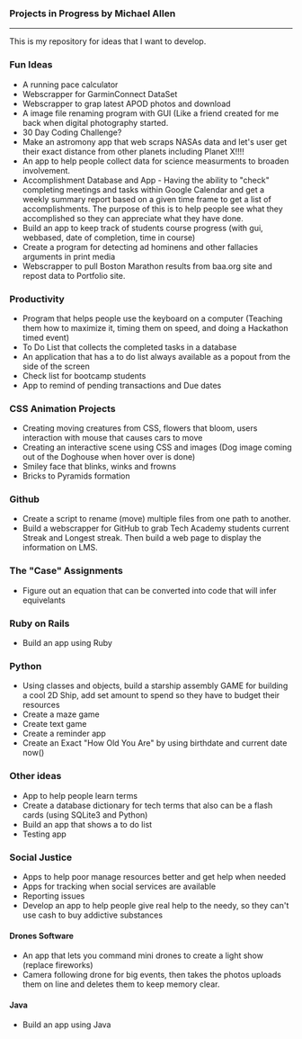 ### Projects in Progress by Michael Allen
***

This is my repository for ideas that I want to develop.

### Fun Ideas
* A running pace calculator
* Webscrapper for GarminConnect DataSet
* Webscrapper to grap latest APOD photos and download
* A image file renaming program with GUI (Like a friend created for me back when digital photography started.
* 30 Day Coding Challenge?
* Make an astromony app that web scraps NASAs data and let's user get their exact distance from other planets including Planet X!!!!
* An app to help people collect data for science measurments to broaden involvement.
* Accomplishment Database and App - Having the ability to "check" completing meetings and tasks within Google Calendar and get a weekly summary report based on a given time frame to get a list of accomplishments. The purpose of this is to help people see what they accomplished so they can appreciate what they have done. 
* Build an app to keep track of students course progress (with gui, webbased, date of completion, time in course)
* Create a program for detecting ad hominens and other fallacies arguments in print media
* Webscrapper to pull Boston Marathon results from baa.org site and repost data to Portfolio site.

### Productivity
* Program that helps people use the keyboard on a computer (Teaching them how to maximize it, timing them on speed, and doing a Hackathon timed event)
* To Do List that collects the completed tasks in a database
* An application that has a to do list always available as a popout from the side of the screen
* Check list for bootcamp students
* App to remind of pending transactions and Due dates

### CSS Animation Projects
* Creating moving creatures from CSS, flowers that bloom, users interaction with mouse that causes cars to move
* Creating an interactive scene using CSS and images (Dog image coming out of the Doghouse when hover over is done)
* Smiley face that blinks, winks and frowns
* Bricks to Pyramids formation

### Github
* Create a script to rename (move) multiple files from one path to another.
* Build a webscrapper for GitHub to grab Tech Academy students current Streak and Longest streak. Then build a web page to display the information on LMS.

### The "Case" Assignments
* Figure out an equation that can be converted into code that will infer equivelants

### Ruby on Rails
* Build an app using Ruby

### Python
* Using classes and objects, build a starship assembly GAME for building a cool 2D Ship, add set amount to spend so they have to budget their resources
* Create a maze game
* Create text game
* Create a reminder app
* Create an Exact "How Old You Are" by using birthdate and current date now()

### Other ideas
* App to help people learn terms
* Create a database dictionary for tech terms that also can be a flash cards (using SQLite3 and Python)
* Build an app that shows a to do list
* Testing app

### Social Justice
* Apps to help poor manage resources better and get help when needed
* Apps for tracking when social services are available
* Reporting issues
* Develop an app to help people give real help to the needy, so they can't use cash to buy addictive substances

#### Drones Software
* An app that lets you command mini drones to create a light show (replace fireworks)
* Camera following drone for big events, then takes the photos uploads them on line and deletes them to keep memory clear.


#### Java
* Build an app using Java
